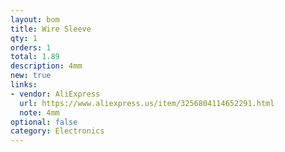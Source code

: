 ```yaml
---
layout: bom
title: Wire Sleeve
qty: 1
orders: 1
total: 1.89
description: 4mm
new: true
links:
- vendor: AliExpress
  url: https://www.aliexpress.us/item/3256804114652291.html
  note: 4mm
optional: false
category: Electronics
---
```

